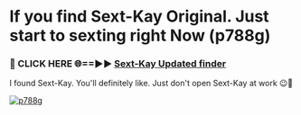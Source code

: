 # If you find Sext-Kay Original. Just start to sexting right Now (p788g)

<h3>🔴 CLICK HERE 🌐==►► <a href="https://tinyurl.com/2s32jyrn" rel="nofollow">Sext-Kay Updated finder</a></h3>

I found Sext-Kay. You'll definitely like. Just don't open Sext-Kay at work 😉💬

[![p788g](https://i.imgur.com/sZc9xG4.jpeg)](https://tinyurl.com/2s32jyrn)

